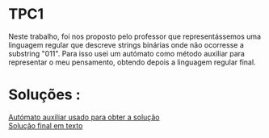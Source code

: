 # TPC1

Neste trabalho, foi nos proposto pelo professor que representássemos uma linguagem regular que descreve strings binárias onde não ocorresse a substring "011".
Para isso usei um autómato como método auxiliar para representar o meu pensamento, obtendo depois a linguagem regular final.

# Soluções :
[Autómato auxiliar usado para obter a solução](automato.jpeg)<br>
[Solução final em texto](solucao.txt)
